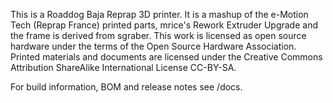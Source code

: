This is a Roaddog Baja Reprap 3D printer.  It is a mashup of the
e-Motion Tech (Reprap France) printed parts, mrice's Rework Extruder
Upgrade and the frame is derived from sgraber.  This work is licensed as
open source hardware under the terms of the Open Source Hardware
Association.  Printed materials and documents are licensed under the
Creative Commons Attribution ShareAlike International License CC-BY-SA.

For build information, BOM and release notes see /docs.